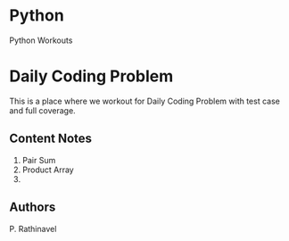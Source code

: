 # Python
Python Workouts

# Daily Coding Problem

This is a place where we workout for Daily Coding Problem with test case and full coverage.

## Content Notes

1. Pair Sum
2. Product Array
3.

## Authors 
P. Rathinavel
